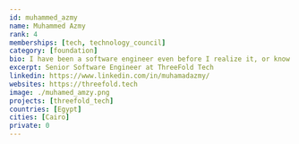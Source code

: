 ```yaml
---
id: muhammed_azmy
name: Muhammed Azmy
rank: 4
memberships: [tech, technology_council]
category: [foundation]
bio: I have been a software engineer even before I realize it, or know what to call it. Since i started copying pieces of code to my first MSX computer. I have the passion to build, I have a passion to save the planet, and the future of my kids. I have passion for art. What I am doing at threefold is combination of all my passions, writing beautiful, almost artistic pieces of software, to build a system to give freedom to the people, reduce carbon emissions, and to save the future.
excerpt: Senior Software Engineer at ThreeFold Tech
linkedin: https://www.linkedin.com/in/muhamadazmy/
websites: https://threefold.tech
image: ./muhamed_amzy.png
projects: [threefold_tech]
countries: [Egypt]
cities: [Cairo]
private: 0
---
```



